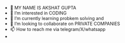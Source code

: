 - 👋 MY NAME IS AKSHAT GUPTA
- 👀 I’m interested in CODING
- 🌱 I’m currently learning probkem solving and 
- 💞️ I’m looking to collaborate on PRIVATE COMPANIES
- 📫 How to reach me via telegram/X/whatsapp
- 

<!---
byte-akshat/byte-akshat is a ✨ special ✨ repository because its `README.md` (this file) appears on your GitHub profile.
You can click the Preview link to take a look at your changes.
--->
